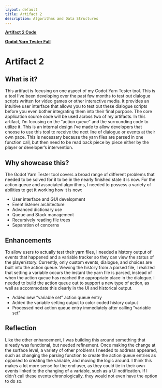 ```yaml
---
layout: default
title: Artifact 2
description: Algorithms and Data Structures
---
```


[**Artifact 2 Code**](https://github.com/griddolini/griddolini.github.io/tree/master/artifacts/GodotYarnTester/singletons/Storyteller.gd)
  
 [**Godot Yarn Tester Full**](https://github.com/griddolini/griddolini.github.io/tree/master/artifacts/GodotYarnTester)
 
# Artifact 2
## What is it?
This artifact is focusing on one aspect of my Godot Yarn Tester tool. This is a tool I’ve been developing over the past few months to test out dialogue scripts written for video games or other interactive media. It provides an intuitive user interface that allows you to test out these dialogue scripts before you even bother integrating them into their final purpose. 
	The core application source code will be used across two of my artifacts. In this artifact, I’m focusing on the “action queue” and the surrounding code to utilize it. This is an internal design I’ve made to allow developers that choose to use this tool to receive the next line of dialogue or events at their own pace. This is necessary because the yarn files are parsed in one function call, but then need to be read back piece by piece either by the player or developer’s intervention.

## Why showcase this?
The Godot Yarn Tester tool covers a broad range of different problems that needed to be solved for it to be in the nearly finished state it is now. For the action queue and associated algorithms, I needed to possess a variety of abilities to get it working how it is now:
- User interface and GUI development
- Event listener architecture
- Advanced dictionary use
- Queue and Stack management
- Recursively reading file trees
- Separation of concerns

## Enhancements
To allow users to actually test their yarn files, I needed a history output of events that happened and a variable tracker so they can view the status of the player/story. Currently, only custom events, dialogue, and choices are built into the action queue. Viewing the history from a parsed file, I realized that setting a variable occurs the instant the yarn file is parsed, instead of when the action queue has reached the appropriate place in the dialogue. I needed to build the action queue out to support a new type of action, as well as accommodate this clearly in the UI and historical output.
- Added new “variable set” action queue entry
- Added the variable setting output to color coded history output
- Processed next action queue entry immediately after calling “variable set”

## Reflection
Like the other enhancement, I was building this around something that already was functional, but needed refinement. Once making the change at the surface level, a variety of other problems I needed to address appeared, such as changing the parsing function to create the action queue entries as opposed to creating the variable, and moving the logic around.
I think this makes a lot more sense for the end user, as they could tie in their own events linked to the changing of a variable, such as a UI notification. If I didn’t call these events chronologically, they would not even have the option to do so.

